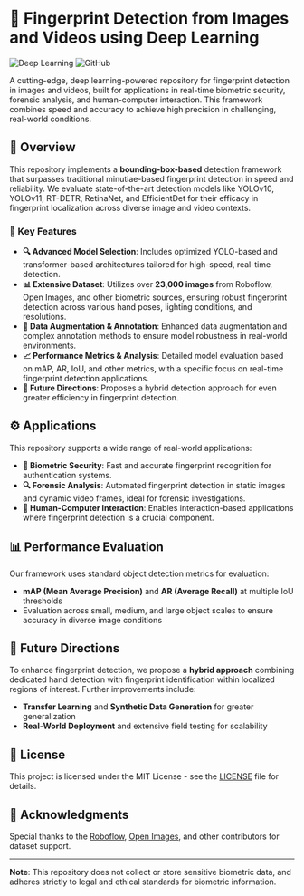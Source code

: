 # 🧬 Fingerprint Detection from Images and Videos using Deep Learning

![Deep Learning](https://img.shields.io/badge/Deep%20Learning-YOLO%20%7C%20RT--DETR-blue) ![GitHub](https://img.shields.io/github/license/Fingerprint-Detection-Machine-Deep-Learning/license) 

A cutting-edge, deep learning-powered repository for fingerprint detection in images and videos, built for applications in real-time biometric security, forensic analysis, and human-computer interaction. This framework combines speed and accuracy to achieve high precision in challenging, real-world conditions. 

## 🚀 Overview

This repository implements a **bounding-box-based** detection framework that surpasses traditional minutiae-based fingerprint detection in speed and reliability. We evaluate state-of-the-art detection models like YOLOv10, YOLOv11, RT-DETR, RetinaNet, and EfficientDet for their efficacy in fingerprint localization across diverse image and video contexts.

### 🌟 Key Features
- **🔍 Advanced Model Selection**: Includes optimized YOLO-based and transformer-based architectures tailored for high-speed, real-time detection.
- **📊 Extensive Dataset**: Utilizes over **23,000 images** from Roboflow, Open Images, and other biometric sources, ensuring robust fingerprint detection across various hand poses, lighting conditions, and resolutions.
- **🔄 Data Augmentation & Annotation**: Enhanced data augmentation and complex annotation methods to ensure model robustness in real-world environments.
- **📈 Performance Metrics & Analysis**: Detailed model evaluation based on mAP, AR, IoU, and other metrics, with a specific focus on real-time fingerprint detection applications.
- **🔮 Future Directions**: Proposes a hybrid detection approach for even greater efficiency in fingerprint detection.

## ⚙️ Applications

This repository supports a wide range of real-world applications:

- **🔐 Biometric Security**: Fast and accurate fingerprint recognition for authentication systems.
- **🔍 Forensic Analysis**: Automated fingerprint detection in static images and dynamic video frames, ideal for forensic investigations.
- **🤖 Human-Computer Interaction**: Enables interaction-based applications where fingerprint detection is a crucial component.

## 📊 Performance Evaluation

Our framework uses standard object detection metrics for evaluation:
- **mAP (Mean Average Precision)** and **AR (Average Recall)** at multiple IoU thresholds
- Evaluation across small, medium, and large object scales to ensure accuracy in diverse image conditions

## 🔄 Future Directions

To enhance fingerprint detection, we propose a **hybrid approach** combining dedicated hand detection with fingerprint identification within localized regions of interest. Further improvements include:
- **Transfer Learning** and **Synthetic Data Generation** for greater generalization
- **Real-World Deployment** and extensive field testing for scalability

## 📄 License

This project is licensed under the MIT License - see the [LICENSE](LICENSE) file for details.

## 🤝 Acknowledgments

Special thanks to the [Roboflow](https://roboflow.com/), [Open Images](https://storage.googleapis.com/openimages/web/index.html), and other contributors for dataset support. 

---

**Note**: This repository does not collect or store sensitive biometric data, and adheres strictly to legal and ethical standards for biometric information.
